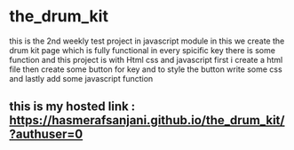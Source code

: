 # the_drum_kit

this is the 2nd weekly test project in javascript module 
in this we create the drum kit page which is fully functional 
in every spicific key there is some function and this project is with Html css and javascript 
first i create a html file then create some button for key and to style the button write some css 
 and lastly add some javascript function 

 ## this is my hosted link :  https://hasmerafsanjani.github.io/the_drum_kit/?authuser=0
 
